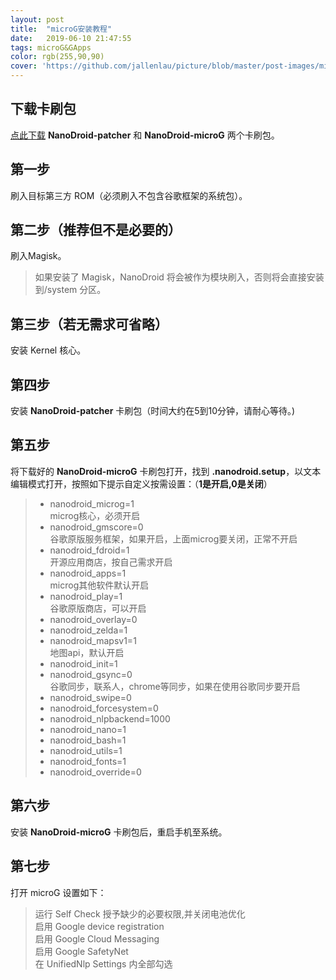 ```yaml
---
layout: post
title:  "microG安装教程"
date:   2019-06-10 21:47:55
tags: microG&GApps
color: rgb(255,90,90)
cover: 'https://github.com/jallenlau/picture/blob/master/post-images/microg_readme.jpg?raw=true'
---
```

## 下载卡刷包
[点此下载](https://androidfilehost.com/?w=files&flid=198483) **NanoDroid-patcher** 和 **NanoDroid-microG** 两个卡刷包。
## 第一步  
刷入目标第三方 ROM（必须刷入不包含谷歌框架的系统包）。
## 第二步（推荐但不是必要的）  
刷入Magisk。  
>如果安装了 Magisk，NanoDroid 将会被作为模块刷入，否则将会直接安装到/system 分区。


## 第三步（若无需求可省略）  
安装 Kernel 核心。
## 第四步  
安装 **NanoDroid-patcher** 卡刷包（时间大约在5到10分钟，请耐心等待。)
## 第五步  
将下载好的 **NanoDroid-microG** 卡刷包打开，找到 **.nanodroid.setup**，以文本编辑模式打开，按照如下提示自定义按需设置：（**1是开启,0是关闭**）
>- nanodroid_microg=1  
>microg核心，必须开启  
>- nanodroid_gmscore=0  
>谷歌原版服务框架，如果开启，上面microg要关闭，正常不开启  
>- nanodroid_fdroid=1  
>开源应用商店，按自己需求开启  
>- nanodroid_apps=1  
>microg其他软件默认开启  
>- nanodroid_play=1  
>谷歌原版商店，可以开启  
>- nanodroid_overlay=0  
>- nanodroid_zelda=1  
>- nanodroid_mapsv1=1  
>地图api，默认开启  
>- nanodroid_init=1  
>- nanodroid_gsync=0  
>谷歌同步，联系人，chrome等同步，如果在使用谷歌同步要开启  
>- nanodroid_swipe=0  
>- nanodroid_forcesystem=0  
>- nanodroid_nlpbackend=1000  
>- nanodroid_nano=1  
>- nanodroid_bash=1  
>- nanodroid_utils=1  
>- nanodroid_fonts=1  
>- nanodroid_override=0     


## 第六步  
安装 **NanoDroid-microG** 卡刷包后，重启手机至系统。
## 第七步  
打开 microG 设置如下：  
>运行 Self Check 授予缺少的必要权限,并关闭电池优化  
>启用 Google device registration  
>启用 Google Cloud Messaging  
>启用 Google SafetyNet  
>在 UnifiedNlp Settings 内全部勾选
